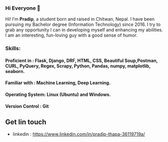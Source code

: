 ### Hi Everyone 👋

Hi! I’m **Pradip**, a student born and raised in Chitwan, Nepal. I have been pursuing my Bachelor degree (Information Technology) since 2016. I try to grab any opportunity I can in developing myself and enhancing my abilities. I am an interesting, fun-loving guy with a good sense of humor.

### Skills:

#### Proficient in : Flask, Django, DRF, HTML, CSS, Beautiful Soup,Postman, CURL, PyQuery, Regex, Scrapy, Python, Pandas, numpy, matplotlib, seaborn.
#### Familiar with :  Machine Learning, Deep Learning.
#### Operating System: Linux (Ubuntu) and Windows.

#### Version Control : Git 

## Get Iin touch
* linkedin : https://www.linkedin.com/in/pradip-thapa-36119719a/

<!--
**Pradip-p/Pradip-p** is a ✨ _special_ ✨ repository because its `README.md` (this file) appears on your GitHub profile.

Here are some ideas to get you started:

- 🔭 I’m currently working on ...
- 🌱 I’m currently learning ...
- 👯 I’m looking to collaborate on ...
- 🤔 I’m looking for help with ...
- 💬 Ask me about ...
- 📫 How to reach me: ...
- 😄 Pronouns: ...
- ⚡ Fun fact: ...
-->
